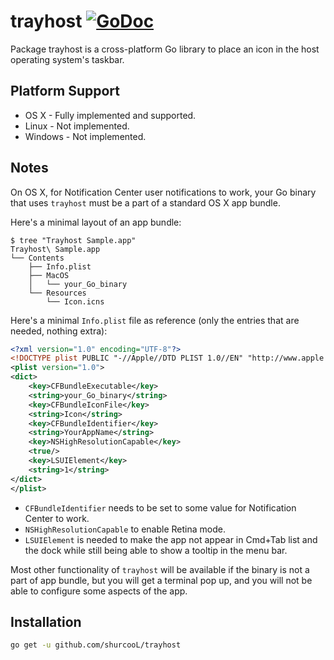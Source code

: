# trayhost [![GoDoc](https://godoc.org/github.com/shurcooL/trayhost?status.svg)](https://godoc.org/github.com/shurcooL/trayhost)

Package trayhost is a cross-platform Go library to place an icon
in the host operating system's taskbar.

Platform Support
----------------

-	OS X - Fully implemented and supported.
-	Linux - Not implemented.
-	Windows - Not implemented.

Notes
-----

On OS X, for Notification Center user notifications to work, your Go binary that uses `trayhost` must be a part of a standard OS X app bundle.

Here's a minimal layout of an app bundle:

```
$ tree "Trayhost Sample.app"
Trayhost\ Sample.app
└── Contents
    ├── Info.plist
    ├── MacOS
    │   └── your_Go_binary
    └── Resources
        └── Icon.icns
```

Here's a minimal `Info.plist` file as reference (only the entries that are needed, nothing extra):

```XML
<?xml version="1.0" encoding="UTF-8"?>
<!DOCTYPE plist PUBLIC "-//Apple//DTD PLIST 1.0//EN" "http://www.apple.com/DTDs/PropertyList-1.0.dtd">
<plist version="1.0">
<dict>
	<key>CFBundleExecutable</key>
	<string>your_Go_binary</string>
	<key>CFBundleIconFile</key>
	<string>Icon</string>
	<key>CFBundleIdentifier</key>
	<string>YourAppName</string>
	<key>NSHighResolutionCapable</key>
	<true/>
	<key>LSUIElement</key>
	<string>1</string>
</dict>
</plist>
```

-	`CFBundleIdentifier` needs to be set to some value for Notification Center to work.
-	`NSHighResolutionCapable` to enable Retina mode.
-	`LSUIElement` is needed to make the app not appear in Cmd+Tab list and the dock while still being able to show a tooltip in the menu bar.

Most other functionality of `trayhost` will be available if the binary is not a part of app bundle, but you will get a terminal pop up, and you will not be able to configure some aspects of the app.

Installation
------------

```bash
go get -u github.com/shurcooL/trayhost
```
